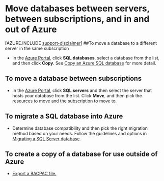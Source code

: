<properties
    pageTitle="Move databases between servers, between subscriptions, and in and out of Azure."
    description="Quick steps to copy, move, and migrate data and databases in Azure SQL Database."
    services="sql-database"
    documentationcenter=""
    author="v-shysun"
    manager="felixwu"
    editor="" />
<tags
    ms.assetid="dea01868-5757-41e2-826c-ec26361a339c"
    ms.service="sql-database"
    ms.custom="migrate and move"
    ms.workload="data-management"
    ms.tgt_pltfrm="na"
    ms.devlang="na"
    ms.topic="article"
    ms.date="02/07/2017"
    wacn.date=""
    ms.author="v-shysun" />

# Move databases between servers, between subscriptions, and in and out of Azure

[AZURE.INCLUDE [support-disclaimer](../../includes/support-disclaimer.md)]
##To move a database to a different server in the same subscription
- In the [Azure Portal](https://portal.azure.cn), click **SQL databases**, select a database from the list, and then click **Copy**. See [Copy an Azure SQL database](/documentation/articles/sql-database-copy/) for more detail.

## To move a database between subscriptions
- In the [Azure Portal](https://portal.azure.cn), click **SQL servers** and then select the server that hosts your database from the list. Click **Move**, and then pick the resources to move and the subscription to move to.

## To migrate a SQL database into Azure
- Determine database compatibility and then pick the right migration method based on your needs. Follow the guidelines and options in [Migrating a SQL Server database](/documentation/articles/sql-database-cloud-migrate/).

## To create a copy of a database for use outside of Azure
- [Export a BACPAC file.](/documentation/articles/sql-database-export/)
